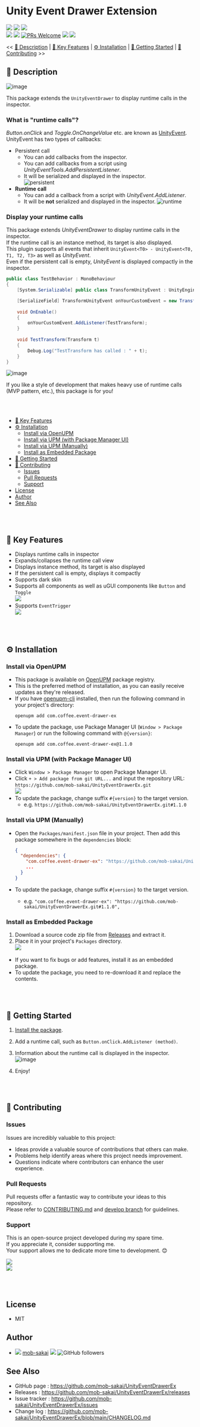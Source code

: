 # Unity Event Drawer Extension <!-- omit in toc -->

[![](https://img.shields.io/npm/v/com.coffee.event-drawer-ex?label=openupm&registry_uri=https://package.openupm.com)](https://openupm.com/packages/com.coffee.event-drawer-ex/)
[![](https://img.shields.io/github/v/release/mob-sakai/UnityEventDrawerEx?include_prereleases)](https://github.com/mob-sakai/UnityEventDrawerEx/releases)
[![](https://img.shields.io/github/release-date/mob-sakai/UnityEventDrawerEx.svg)](https://github.com/mob-sakai/UnityEventDrawerEx/releases)  
![](https://img.shields.io/badge/Unity-2018.4+-57b9d3.svg?style=flat&logo=unity)
[![](https://img.shields.io/github/license/mob-sakai/UnityEventDrawerEx.svg)](https://github.com/mob-sakai/UnityEventDrawerEx/blob/main/LICENSE.txt)
[![PRs Welcome](https://img.shields.io/badge/PRs-welcome-orange.svg)](http://makeapullrequest.com)
[![](https://img.shields.io/github/watchers/mob-sakai/UnityEventDrawerEx.svg?style=social&label=Watch)](https://github.com/mob-sakai/UnityEventDrawerEx/subscription)
[![](https://img.shields.io/twitter/follow/mob_sakai.svg?label=Follow&style=social)](https://twitter.com/intent/follow?screen_name=mob_sakai)

<< [📝 Description](#-description-) | [📌 Key Features](#-key-features) | [⚙ Installation](#-installation) | [🚀 Getting Started](#-getting-started) | [🤝 Contributing](#-contributing) >>

## 📝 Description <!-- omit in toc -->

![image](https://user-images.githubusercontent.com/12690315/40921624-f43811b6-684a-11e8-96e4-83964730a358.png)

This package extends the `UnityEventDrawer` to display runtime calls in the inspector.

### What is "runtime calls"?

*Button.onClick* and *Toggle.OnChangeValue* etc. are known as [UnityEvent](https://docs.unity3d.com/ScriptReference/Events.UnityEvent.html).  
UnityEvent has two types of callbacks:

* Persistent call
  * You can add callbacks from the inspector.
  * You can add callbacks from a script using *UnityEventTools.AddPersistentListener*.
  * It will be serialized and displayed in the inspector.  
    ![persistent](https://user-images.githubusercontent.com/12690315/40887795-f5eb7ac4-6788-11e8-9e73-6831e3eab08f.png)
* **Runtime call**
  * You can add a callback from a script with *UnityEvent.AddListener*.
  * It will be **not** serialized and displayed in the inspector.
    ![runtime](https://user-images.githubusercontent.com/12690315/40887784-c8c2027a-6788-11e8-83f7-07e38e187cba.png)

### Display your runtime calls

This package extends *UnityEventDrawer* to display runtime calls in the inspector.  
If the runtime call is an instance method, its target is also displayed.  
This plugin supports all events that inherit `UnityEvent<T0> - UnityEvent<T0, T1, T2, T3>` as well as *UnityEvent*.  
Even if the persistent call is empty, *UnityEvent* is displayed compactly in the inspector.

```cs
public class TestBehavior : MonoBehaviour
{
	[System.Serializable] public class TransformUnityEvent : UnityEngine.Events.UnityEvent<Transform>{};

	[SerializeField] TransformUnityEvent onYourCustomEvent = new TransformUnityEvent();
	
	void OnEnable()
	{
		onYourCustomEvent.AddListener(TestTransform);
	}
	
	void TestTransform(Transform t)
	{
		Debug.Log("TestTransform has called : " + t);
	}
}
```
![image](https://user-images.githubusercontent.com/12690315/40887986-d0c2af58-678b-11e8-953c-63116ab2b433.png)

If you like a style of development that makes heavy use of runtime calls (MVP pattern, etc.), this package is for you!

<br><br>

- [📌 Key Features](#-key-features)
- [⚙ Installation](#-installation)
  - [Install via OpenUPM](#install-via-openupm)
  - [Install via UPM (with Package Manager UI)](#install-via-upm-with-package-manager-ui)
  - [Install via UPM (Manually)](#install-via-upm-manually)
  - [Install as Embedded Package](#install-as-embedded-package)
- [🚀 Getting Started](#-getting-started)
- [🤝 Contributing](#-contributing)
  - [Issues](#issues)
  - [Pull Requests](#pull-requests)
  - [Support](#support)
- [License](#license)
- [Author](#author)
- [See Also](#see-also)

<br><br>

## 📌 Key Features

* Displays runtime calls in inspector
* Expands/collapses the runtime call view
* Displays instance method, its target is also displayed
* If the persistent call is empty, displays it compactly
* Supports dark skin
* Supports all components as well as uGUI components like `Button` and `Toggle`  
  ![](https://user-images.githubusercontent.com/12690315/40947741-55bcb0be-689f-11e8-9d86-6d0364ebd155.png)
* Supports `EventTrigger`  
  ![](https://user-images.githubusercontent.com/12690315/41216786-c12a1c10-6d90-11e8-8a13-00e5b27de573.png)

<br><br>

## ⚙ Installation

### Install via OpenUPM

- This package is available on [OpenUPM](https://openupm.com) package registry.
- This is the preferred method of installation, as you can easily receive updates as they're released.
- If you have [openupm-cli](https://github.com/openupm/openupm-cli) installed, then run the following command in your project's directory:
  ```
  openupm add com.coffee.event-drawer-ex
  ```
- To update the package, use Package Manager UI (`Window > Package Manager`) or run the following command with `@{version}`:
  ```
  openupm add com.coffee.event-drawer-ex@1.1.0
  ```

### Install via UPM (with Package Manager UI)

- Click `Window > Package Manager` to open Package Manager UI.
- Click `+ > Add package from git URL...` and input the repository URL: `https://github.com/mob-sakai/UnityEventDrawerEx.git`  
  ![](https://github.com/user-attachments/assets/f88f47ad-c606-44bd-9e86-ee3f72eac548)
- To update the package, change suffix `#{version}` to the target version.
  - e.g. `https://github.com/mob-sakai/UnityEventDrawerEx.git#1.1.0`

### Install via UPM (Manually)

- Open the `Packages/manifest.json` file in your project. Then add this package somewhere in the `dependencies` block:
  ```json
  {
    "dependencies": {
      "com.coffee.event-drawer-ex": "https://github.com/mob-sakai/UnityEventDrawerEx.git",
      ...
    }
  }
  ```

- To update the package, change suffix `#{version}` to the target version.
  - e.g. `"com.coffee.event-drawer-ex": "https://github.com/mob-sakai/UnityEventDrawerEx.git#1.1.0",`

### Install as Embedded Package

1. Download a source code zip file from [Releases](https://github.com/mob-sakai/UnityEventDrawerEx/releases) and extract it.
2. Place it in your project's `Packages` directory.  
   ![](https://github.com/user-attachments/assets/af639cfa-d0b4-4370-acb9-3fe4db451f47)
- If you want to fix bugs or add features, install it as an embedded package.
- To update the package, you need to re-download it and replace the contents.

<br><br>

## 🚀 Getting Started

1. [Install the package](#-installation).

2. Add a runtime call, such as `Button.onClick.AddListener (method)`.

3. Information about the runtime call is displayed in the inspector.  
   ![image](https://user-images.githubusercontent.com/12690315/40921624-f43811b6-684a-11e8-96e4-83964730a358.png)

4. Enjoy!

<br><br>

## 🤝 Contributing

### Issues

Issues are incredibly valuable to this project:

- Ideas provide a valuable source of contributions that others can make.
- Problems help identify areas where this project needs improvement.
- Questions indicate where contributors can enhance the user experience.

### Pull Requests

Pull requests offer a fantastic way to contribute your ideas to this repository.  
Please refer to [CONTRIBUTING.md](https://github.com/mob-sakai/UnityEventDrawerEx/tree/main/CONTRIBUTING.md)
and [develop branch](https://github.com/mob-sakai/UnityEventDrawerEx/tree/develop) for guidelines.

### Support

This is an open-source project developed during my spare time.  
If you appreciate it, consider supporting me.  
Your support allows me to dedicate more time to development. 😊

[![](https://user-images.githubusercontent.com/12690315/50731629-3b18b480-11ad-11e9-8fad-4b13f27969c1.png)](https://www.patreon.com/join/2343451?)  
[![](https://user-images.githubusercontent.com/12690315/66942881-03686280-f085-11e9-9586-fc0b6011029f.png)](https://github.com/users/mob-sakai/sponsorship)

<br><br>

## License

* MIT

## Author

* ![](https://user-images.githubusercontent.com/12690315/96986908-434a0b80-155d-11eb-8275-85138ab90afa.png) [mob-sakai](https://github.com/mob-sakai) [![](https://img.shields.io/twitter/follow/mob_sakai.svg?label=Follow&style=social)](https://twitter.com/intent/follow?screen_name=mob_sakai) ![GitHub followers](https://img.shields.io/github/followers/mob-sakai?style=social)

## See Also

* GitHub page : https://github.com/mob-sakai/UnityEventDrawerEx
* Releases : https://github.com/mob-sakai/UnityEventDrawerEx/releases
* Issue tracker : https://github.com/mob-sakai/UnityEventDrawerEx/issues
* Change log : https://github.com/mob-sakai/UnityEventDrawerEx/blob/main/CHANGELOG.md
